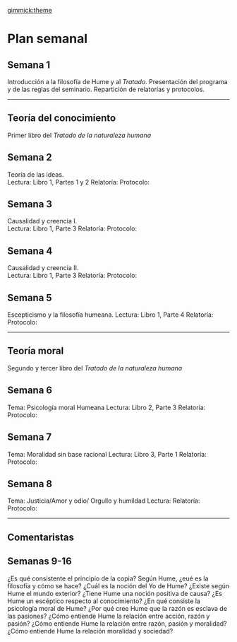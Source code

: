 [gimmick:theme](united)

# Plan semanal

## Semana 1
Introducción a la filosofía de Hume y al *Tratado*. Presentación del programa y de las reglas del seminario. Repartición de relatorías y protocolos. 

---

## Teoría del conocimiento
Primer libro del *Tratado de la naturaleza humana*

## Semana 2 
Teoría de las ideas.  
Lectura: Libro 1, Partes 1 y 2
Relatoría: 
Protocolo:  

## Semana 3 
Causalidad y creencia I.  
Lectura: Libro 1, Parte 3
Relatoría: 
Protocolo:  

## Semana 4 
Causalidad y creencia II.  
Lectura: Libro 1, Parte 3
Relatoría: 
Protocolo:  

## Semana 5
Escepticismo y la filosofía humeana. 
Lectura: Libro 1, Parte 4 
Relatoría: 
Protocolo:  
 
--- 
## Teoría moral
Segundo y tercer libro del *Tratado de la naturaleza humana*

## Semana 6
Tema: Psicología moral Humeana
Lectura: Libro 2, Parte 3
Relatoría: 
Protocolo: 

## Semana 7
Tema: Moralidad sin base racional
Lectura: Libro 3, Parte 1
Relatoría: 
Protocolo: 

## Semana 8
Tema: Justicia/Amor y odio/ Orgullo y humildad
Lectura: 
Relatoría: 
Protocolo:  



--- 
## Comentaristas
## Semanas 9-16
¿Es qué consistente el principio de la copia?
Según Hume, ¿eué es la filosofía y cómo se hace?
¿Cuál es la noción del Yo de Hume?
¿Existe según Hume el mundo exterior?
¿Tiene Hume una noción positiva de causa?
¿Es Hume un escéptico respecto al conocimiento?
¿En qué consiste la psicología moral de Hume?
¿Por qué cree Hume que la razón es esclava de las pasiones?
¿Cómo entiende Hume la relación entre acción, razón y pasión?
¿Cómo entiende Hume la relación entre razón, pasión y moralidad?
¿Cómo entiende Hume la relación moralidad y sociedad?
<!-- toc -->
<!-- tocstop -->
